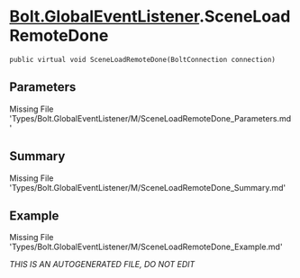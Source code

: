 # [Bolt.GlobalEventListener](Types/Bolt.GlobalEventListener.md).SceneLoadRemoteDone
`public virtual void SceneLoadRemoteDone(BoltConnection connection)`
## Parameters
Missing File 'Types/Bolt.GlobalEventListener/M/SceneLoadRemoteDone_Parameters.md'
## Summary
Missing File 'Types/Bolt.GlobalEventListener/M/SceneLoadRemoteDone_Summary.md'
## Example
Missing File 'Types/Bolt.GlobalEventListener/M/SceneLoadRemoteDone_Example.md'

*THIS IS AN AUTOGENERATED FILE, DO NOT EDIT*
